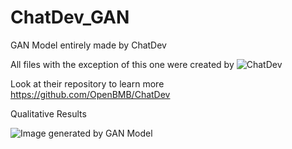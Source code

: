 # ChatDev_GAN
GAN Model entirely made by ChatDev

All files with the exception of this one were created by
![ChatDev](/logo1.png)

Look at their repository to learn more
https://github.com/OpenBMB/ChatDev


Qualitative Results

![Image generated by GAN Model](/images/test1.png.png)
